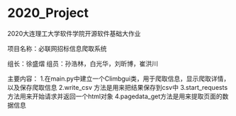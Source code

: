 # 2020_Project
2020大连理工大学软件学院开源软件基础大作业

项目名称：必联网招标信息爬取系统

组长：徐盛熠 组员：孙浩林，白光华，刘昕博，崔洪川

主要内容：
   1.在main.py中建立一个Climbgui类，用于爬取信息，显示爬取详情，以及保存爬取信息
   2.write_csv 方法是用来把结果保存到csv中
   3.start_requests方法用来开始请求并返回一个html对象
   4.pagedata_get方法是用来提取页面的数据信息
